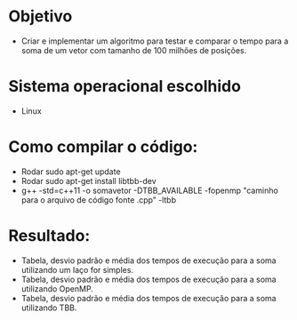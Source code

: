 # Objetivo
- Criar e implementar um algoritmo para testar e comparar o tempo para a soma de um vetor com tamanho de 100 milhões de posições.

# Sistema operacional escolhido
- Linux

# Como compilar o código:
- Rodar sudo apt-get update
- Rodar sudo apt-get install libtbb-dev
- g++ -std=c++11 -o somavetor -DTBB_AVAILABLE -fopenmp "caminho para o arquivo de código fonte .cpp” -ltbb

# Resultado:
- Tabela, desvio padrão e média dos tempos de execução para a soma utilizando um laço for simples.
- Tabela, desvio padrão e média dos tempos de execução para a soma utilizando OpenMP.
- Tabela, desvio padrão e média dos tempos de execução para a soma utilizando TBB.
